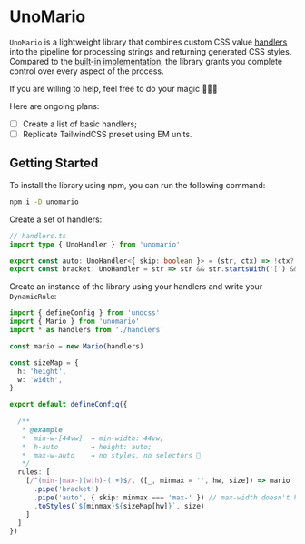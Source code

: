 # UnoMario

`UnoMario` is a lightweight library that combines custom CSS value [handlers](https://github.com/unocss/unocss/blob/main/packages/preset-mini/src/_utils/handlers/handlers.ts) into the pipeline for processing strings and returning generated CSS styles. Compared to the [built-in implementation](https://github.com/unocss/unocss/blob/main/packages/core/src/utils/handlers.ts#L10), the library grants you complete control over every aspect of the process.

If you are willing to help, feel free to do your magic 🧙🏻‍♂️ 

Here are ongoing plans:

- [ ] Create a list of basic handlers;
- [ ] Replicate TailwindCSS preset using EM units.

## Getting Started

To install the library using npm, you can run the following command:

```bash
npm i -D unomario
```

Create a set of handlers: 

```ts
// handlers.ts
import type { UnoHandler } from 'unomario'

export const auto: UnoHandler<{ skip: boolean }> = (str, ctx) => !ctx?.skip && str === 'auto' ? 'auto' : null
export const bracket: UnoHandler = str => str && str.startsWith('[') && str.endsWith(']') ? str.slice(1, -1) : null
```

Create an instance of the library using your handlers and write your `DynamicRule`:

```ts
import { defineConfig } from 'unocss'
import { Mario } from 'unomario'
import * as handlers from './handlers'

const mario = new Mario(handlers)

const sizeMap = {
  h: 'height',
  w: 'width',
}

export default defineConfig({
  
  /**
   * @example
   *  min-w-[44vw]  → min-width: 44vw;
   *  h-auto        → height: auto;
   *  max-w-auto    → no styles, no selectors 🫢
   */
  rules: [
    [/^(min-|max-)(w|h)-(.+)$/, ([_, minmax = '', hw, size]) => mario
      .pipe('bracket')
      .pipe('auto', { skip: minmax === 'max-' }) // max-width doesn't have the `auto` value
      .toStyles(`${minmax}${sizeMap[hw]}`, size)
    ]
  ]
})
```
